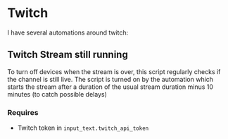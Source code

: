 # Twitch

I have several automations around twitch:

## Twitch Stream still running

To turn off devices when the stream is over, this script regularly checks if the channel is still live.
The script is turned on by the automation which starts the stream after a duration of the usual stream duration minus 10 minutes (to catch possible delays)

### Requires
- Twitch token in `input_text.twitch_api_token`
